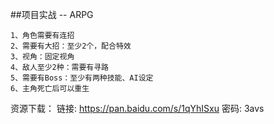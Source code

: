 ##项目实战 -- ARPG

    1、角色需要有连招
    2、需要有大招：至少2个，配合特效
    3、视角：固定视角
    4、敌人至少2种：需要有寻路
    5、需要有Boss：至少有两种技能、AI设定
    6、主角死亡后可以重生






资源下载：
链接: https://pan.baidu.com/s/1qYhISxu 密码: 3avs
